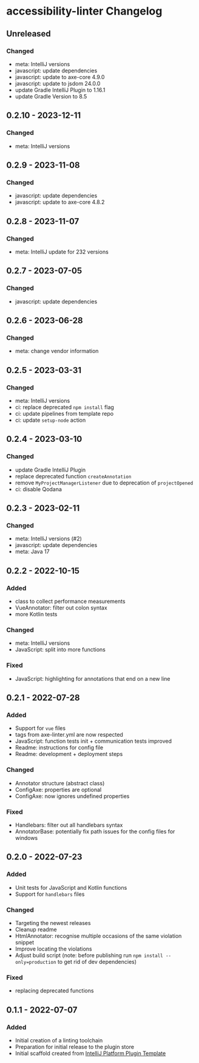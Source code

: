 <!-- Keep a Changelog guide -> https://keepachangelog.com -->

# accessibility-linter Changelog

## Unreleased

### Changed
- meta: IntelliJ versions
- javascript: update dependencies
- javascript: update to axe-core 4.9.0
- javascript: update to jsdom 24.0.0
- update Gradle IntelliJ Plugin to 1.16.1
- update Gradle Version to 8.5


## 0.2.10 - 2023-12-11

### Changed
- meta: IntelliJ versions

## 0.2.9 - 2023-11-08

### Changed
- javascript: update dependencies
- javascript: update to axe-core 4.8.2

## 0.2.8 - 2023-11-07

### Changed
- meta: IntelliJ update for 232 versions

## 0.2.7 - 2023-07-05

### Changed
- javascript: update dependencies

## 0.2.6 - 2023-06-28

### Changed
- meta: change vendor information

## 0.2.5 - 2023-03-31

### Changed
- meta: IntelliJ versions
- ci: replace deprecated `npm install` flag
- ci: update pipelines from template repo
- ci: update `setup-node` action

## 0.2.4 - 2023-03-10

### Changed
- update Gradle IntelliJ Plugin
- replace deprecated function `createAnnotation`
- remove `MyProjectManagerListener` due to deprecation of `projectOpened`
- ci: disable Qodana

## 0.2.3 - 2023-02-11

### Changed
- meta: IntelliJ versions (#2)
- javascript: update dependencies
- meta: Java 17

## 0.2.2 - 2022-10-15

### Added
- class to collect performance measurements
- VueAnnotator: filter out colon syntax
- more Kotlin tests

### Changed
- meta: IntelliJ versions
- JavaScript: split into more functions

### Fixed
- JavaScript: highlighting for annotations that end on a new line

## 0.2.1 - 2022-07-28

### Added
- Support for `vue` files
- tags from axe-linter.yml are now respected
- JavaScript: function tests init + communication tests improved
- Readme: instructions for config file
- Readme: development + deployment steps

### Changed
- Annotator structure (abstract class)
- ConfigAxe: properties are optional
- ConfigAxe: now ignores undefined properties

### Fixed
- Handlebars: filter out all handlebars syntax
- AnnotatorBase: potentially fix path issues for the config files for windows

## 0.2.0 - 2022-07-23

### Added
- Unit tests for JavaScript and Kotlin functions
- Support for `handlebars` files

### Changed
- Targeting the newest releases
- Cleanup readme
- HtmlAnnotator: recognise multiple occasions of the same violation snippet
- Improve locating the violations
- Adjust build script (note: before publishing run `npm install --only=production` to get rid of dev dependencies)

### Fixed
- replacing deprecated functions

## 0.1.1 - 2022-07-07

### Added
- Initial creation of a linting toolchain
- Preparation for initial release to the plugin store
- Initial scaffold created from [IntelliJ Platform Plugin Template](https://github.com/JetBrains/intellij-platform-plugin-template)
